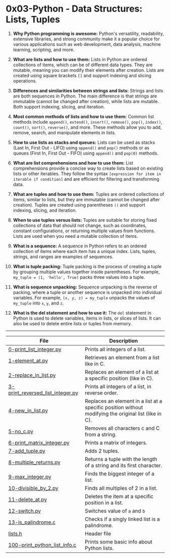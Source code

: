 # 0x03-Python - Data Structures: Lists, Tuples


1. **Why Python programming is awesome:**
   Python's versatility, readability, extensive libraries, and strong community make it a popular choice for various applications such as web development, data analysis, machine learning, scripting, and more.

2. **What are lists and how to use them:**
   Lists in Python are ordered collections of items, which can be of different data types. They are mutable, meaning you can modify their elements after creation. Lists are created using square brackets `[]` and support indexing and slicing operations.

3. **Differences and similarities between strings and lists:**
   Strings and lists are both sequences in Python. The main difference is that strings are immutable (cannot be changed after creation), while lists are mutable. Both support indexing, slicing, and iteration.

4. **Most common methods of lists and how to use them:**
   Common list methods include `append()`, `extend()`, `insert()`, `remove()`, `pop()`, `index()`, `count()`, `sort()`, `reverse()`, and more. These methods allow you to add, remove, search, and manipulate elements in lists.

5. **How to use lists as stacks and queues:**
   Lists can be used as stacks (Last In, First Out - LIFO) using `append()` and `pop()` methods or as queues (First In, First Out - FIFO) using `append()` and `pop(0)` methods.

6. **What are list comprehensions and how to use them:**
   List comprehensions provide a concise way to create lists based on existing lists or other iterables. They follow the syntax `[expression for item in iterable if condition]` and are efficient for filtering and transforming data.

7. **What are tuples and how to use them:**
   Tuples are ordered collections of items, similar to lists, but they are immutable (cannot be changed after creation). Tuples are created using parentheses `()` and support indexing, slicing, and iteration.

8. **When to use tuples versus lists:**
   Tuples are suitable for storing fixed collections of data that should not change, such as coordinates, constant configurations, or returning multiple values from functions. Lists are used when you need a mutable collection of items.

9. **What is a sequence:**
   A sequence in Python refers to an ordered collection of items where each item has a unique index. Lists, tuples, strings, and ranges are examples of sequences.

10. **What is tuple packing:**
    Tuple packing is the process of creating a tuple by grouping multiple values together inside parentheses. For example, `my_tuple = (1, 'hello', True)` packs three values into a tuple.

11. **What is sequence unpacking:**
    Sequence unpacking is the reverse of packing, where a tuple or another sequence is unpacked into individual variables. For example, `(x, y, z) = my_tuple` unpacks the values of `my_tuple` into `x`, `y`, and `z`.

12. **What is the del statement and how to use it:**
    The `del` statement in Python is used to delete variables, items in lists, or slices of lists. It can also be used to delete entire lists or tuples from memory.
---

| File      | Description |
| ----------- | ----------- |
| [0-print_list_integer.py](./0-print_list_integer.py) | Prints all integers of a list. |
| [1-element_at.py](./1-element_at.py) | Retrieves an element from a list like in C. |
| [2-replace_in_list.py](./2-replace_in_list.py) | Replaces an element of a list at a specific position (like in C). |
| [3-print_reversed_list_integer.py](./3-print_reversed_list_integer.py) | Prints all integers of a list, in reverse order. |
| [4-new_in_list.py](./4-new_in_list.py) | Replaces an element in a list at a specific position without modifying the original list (like in C). |
| [5-no_c.py](./5-no_c.py) | Removes all characters c and C from a string. |
| [6-print_matrix_integer.py](./6-print_matrix_integer.py) |  Prints a matrix of integers. |
| [7-add_tuple.py](./7-add_tuple.py) | Adds 2 tuples. |
| [8-multiple_returns.py](./8-multiple_returns.py) | Returns a tuple with the length of a string and its first character. |
| [9-max_integer.py](./9-max_integer.py) | Finds the biggest integer of a list. |
| [10-divisible_by_2.py](./10-divisible_by_2.py) | Finds all multiples of 2 in a list. |
| [11-delete_at.py](./11-delete_at.py) |  Deletes the item at a specific position in a list. |
| [12-switch.py](./12-switch.py) |  Switches value of ``a`` and ``b`` |
| [13-is_palindrome.c](./13-is_palindrome.c) | Checks if a singly linked list is a palindrome. |
| [lists.h](./lists.h) | Header file |
| [100-print_python_list_info.c](./100-print_python_list_info.c) | Prints some basic info about Python lists. |
